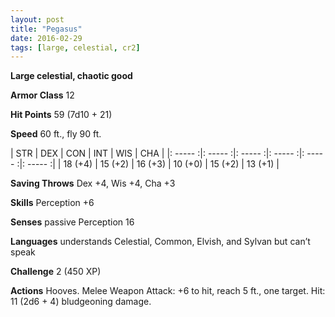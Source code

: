 ```yaml
---
layout: post
title: "Pegasus"
date: 2016-02-29
tags: [large, celestial, cr2]
---
```


**Large celestial, chaotic good**

**Armor Class** 12

**Hit Points** 59 (7d10 + 21)

**Speed** 60 ft., fly 90 ft.

|   STR   |   DEX   |   CON   |   INT   |   WIS   |   CHA   |
|: ----- :|: ----- :|: ----- :|: ----- :|: ----- :|: ----- :|
| 18 (+4) | 15 (+2) | 16 (+3) | 10 (+0) | 15 (+2) | 13 (+1) |

**Saving Throws** Dex +4, Wis +4, Cha +3 

**Skills** Perception +6 

**Senses** passive Perception 16 

**Languages** understands Celestial, Common, Elvish, and Sylvan but can’t speak 

**Challenge** 2 (450 XP) 

**Actions** Hooves. Melee Weapon Attack: +6 to hit, reach 5 ft., one target. Hit: 11 (2d6 + 4) bludgeoning damage.